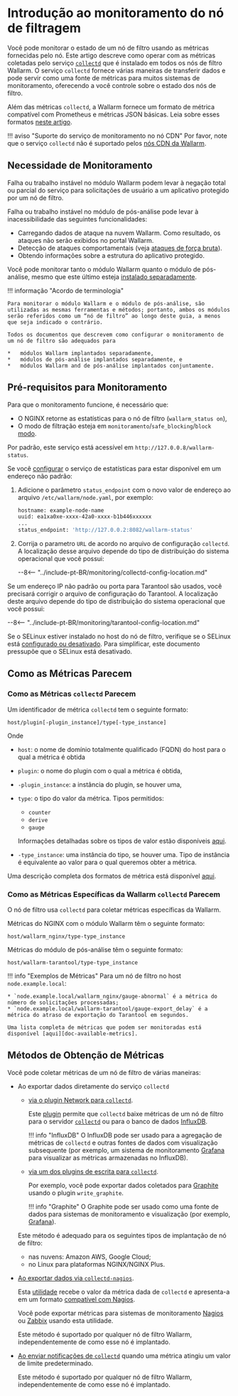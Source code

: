 [link-collectd]:            https://collectd.org/

[av-bruteforce]:            ../../attacks-vulns-list.md#brute-force-attack
[doc-postanalitycs]:        ../installation-postanalytics-en.md

[link-collectd-naming]:     https://collectd.org/wiki/index.php/Naming_schema
[link-data-source]:         https://collectd.org/wiki/index.php/Data_source
[link-collectd-networking]: https://collectd.org/wiki/index.php/Networking_introduction
[link-influxdb]:            https://www.influxdata.com/products/influxdb-overview/
[link-grafana]:             https://grafana.com/
[link-graphite]:            https://github.com/graphite-project/graphite-web
[link-network-plugin]:      https://collectd.org/wiki/index.php/Plugin:Network
[link-write-plugins]:       https://collectd.org/wiki/index.php/Table_of_Plugins
[link-collectd-nagios]:     https://collectd.org/wiki/index.php/Collectd-nagios
[link-nagios]:              https://www.nagios.org/
[link-zabbix]:              https://www.zabbix.com/
[link-nagios-format]:       https://nagios-plugins.org/doc/guidelines.html#AEN200
[link-selinux]:             https://www.redhat.com/en/topics/linux/what-is-selinux

[doc-available-metrics]:    available-metrics.md
[doc-network-plugin]:       fetching-metrics.md#exporting-metrics-via-the-collectd-network-plugin
[doc-write-plugins]:        fetching-metrics.md#exporting-metrics-via-the-collectd-write-plugins
[doc-collectd-nagios]:      fetching-metrics.md#exporting-metrics-using-the-collectd-nagios-utility
[doc-collectd-notices]:     fetching-metrics.md#sending-notifications-from-collectd

[doc-selinux]:  ../configure-selinux.md

# Introdução ao monitoramento do nó de filtragem

Você pode monitorar o estado de um nó de filtro usando as métricas fornecidas pelo nó. Este artigo descreve como operar com as métricas coletadas pelo serviço [`collectd`][link-collectd] que é instalado em todos os nós de filtro Wallarm. O serviço `collectd` fornece várias maneiras de transferir dados e pode servir como uma fonte de métricas para muitos sistemas de monitoramento, oferecendo a você controle sobre o estado dos nós de filtro.

Além das métricas `collectd`, a Wallarm fornece um formato de métrica compatível com Prometheus e métricas JSON básicas. Leia sobre esses formatos [neste artigo](../configure-statistics-service.md).

!!! aviso "Suporte do serviço de monitoramento no nó CDN"
    Por favor, note que o serviço `collectd` não é suportado pelos [nós CDN da Wallarm](../../installation/cdn-node.md).

## Necessidade de Monitoramento

Falha ou trabalho instável no módulo Wallarm podem levar à negação total ou parcial do serviço para solicitações de usuário a um aplicativo protegido por um nó de filtro.

Falha ou trabalho instável no módulo de pós-análise pode levar à inacessibilidade das seguintes funcionalidades:
* Carregando dados de ataque na nuvem Wallarm. Como resultado, os ataques não serão exibidos no portal Wallarm.
* Detecção de ataques comportamentais (veja [ataques de força bruta][av-bruteforce]).
* Obtendo informações sobre a estrutura do aplicativo protegido.

Você pode monitorar tanto o módulo Wallarm quanto o módulo de pós-análise, mesmo que este último esteja [instalado separadamente][doc-postanalitycs].

!!! informação "Acordo de terminologia"

    Para monitorar o módulo Wallarm e o módulo de pós-análise, são utilizadas as mesmas ferramentas e métodos; portanto, ambos os módulos serão referidos como um “nó de filtro” ao longo deste guia, a menos que seja indicado o contrário.

    Todos os documentos que descrevem como configurar o monitoramento de um nó de filtro são adequados para

    *   módulos Wallarm implantados separadamente,
    *   módulos de pós-análise implantados separadamente, e
    *   módulos Wallarm and de pós-análise implantados conjuntamente.


## Pré-requisitos para Monitoramento

Para que o monitoramento funcione, é necessário que:
* O NGINX retorne as estatísticas para o nó de filtro (`wallarm_status on`),
* O modo de filtração esteja em `monitoramento`/`safe_blocking`/`block` [modo](../configure-wallarm-mode.md#available-filtration-modes).

Por padrão, este serviço está acessível em `http://127.0.0.8/wallarm-status`.

Se você [configurar](../configure-statistics-service.md#changing-an-ip-address-of-the-statistics-service) o serviço de estatísticas para estar disponível em um endereço não padrão:

1. Adicione o parâmetro `status_endpoint` com o novo valor de endereço ao arquivo `/etc/wallarm/node.yaml`, por exemplo:

    ```bash
    hostname: example-node-name
    uuid: ea1xa0xe-xxxx-42a0-xxxx-b1b446xxxxxx
    ...
    status_endpoint: 'http://127.0.0.2:8082/wallarm-status'
    ```
1. Corrija o parametro `URL` de acordo no arquivo de configuração `collectd`. A localização desse arquivo depende do tipo de distribuição do sistema operacional que você possui:

    --8<-- "../include-pt-BR/monitoring/collectd-config-location.md"

Se um endereço IP não padrão ou porta para Tarantool são usados, você precisará corrigir o arquivo de configuração do Tarantool. A localização deste arquivo depende do tipo de distribuição do sistema operacional que você possui:

--8<-- "../include-pt-BR/monitoring/tarantool-config-location.md"

Se o SELinux estiver instalado no host do nó de filtro, verifique se o SELinux está [configurado ou desativado][doc-selinux]. Para simplificar, este documento pressupõe que o SELinux está desativado.

## Como as Métricas Parecem

### Como as Métricas `collectd` Parecem

Um identificador de métrica `collectd` tem o seguinte formato:

```
host/plugin[-plugin_instance]/type[-type_instance]
```

Onde
*   `host`: o nome de domínio totalmente qualificado (FQDN) do host para o qual a métrica é obtida
*   `plugin`: o nome do plugin com o qual a métrica é obtida,
*   `-plugin_instance`: a instância do plugin, se houver uma,
*   `type`: o tipo do valor da métrica. Tipos permitidos:
    *   `counter`
    *   `derive`
    *   `gauge` 
    
    Informações detalhadas sobre os tipos de valor estão disponíveis [aqui][link-data-source].

*   `-type_instance`: uma instância do tipo, se houver uma. Tipo de instância é equivalente ao valor para o qual queremos obter a métrica.

Uma descrição completa dos formatos de métrica está disponível [aqui][link-collectd-naming].

### Como as Métricas Específicas da Wallarm `collectd` Parecem

O nó de filtro usa `collectd` para coletar métricas específicas da Wallarm.

Métricas do NGINX com o módulo Wallarm têm o seguinte formato:

```
host/wallarm_nginx/type-type_instance
```

Métricas do módulo de pós-análise têm o seguinte formato:

```
host/wallarm-tarantool/type-type_instance
```


!!! info "Exemplos de Métricas"
    Para um nó de filtro no host `node.example.local`:

    * `node.example.local/wallarm_nginx/gauge-abnormal` é a métrica do número de solicitações processadas;
    * `node.example.local/wallarm-tarantool/gauge-export_delay` é a métrica do atraso de exportação do Tarantool em segundos.
    
    Uma lista completa de métricas que podem ser monitoradas está disponível [aqui][doc-available-metrics].


## Métodos de Obtenção de Métricas

Você pode coletar métricas de um nó de filtro de várias maneiras:
*   Ao exportar dados diretamente do serviço `collectd`
    *   [via o plugin Network para `collectd`][doc-network-plugin].
    
        Este [plugin][link-network-plugin] permite que `collectd` baixe métricas de um nó de filtro para o servidor [`collectd`][link-collectd-networking] ou para o banco de dados [InfluxDB][link-influxdb].
        
        
        !!! info "InfluxDB"
            O InfluxDB pode ser usado para a agregação de métricas de `collectd` e outras fontes de dados com visualização subsequente (por exemplo, um sistema de monitoramento [Grafana][link-grafana] para visualizar as métricas armazenadas no InfluxDB).
        
    *   [via um dos plugins de escrita para `collectd`][doc-write-plugins].
  
        Por exemplo, você pode exportar dados coletados para [Graphite][link-graphite] usando o plugin `write_graphite`.
  
        
        !!! info "Graphite"
            O Graphite pode ser usado como uma fonte de dados para sistemas de monitoramento e visualização (por exemplo, [Grafana][link-grafana]).
        
  
    Este método é adequado para os seguintes tipos de implantação de nó de filtro:

    *   nas nuvens: Amazon AWS, Google Cloud;
    *   no Linux para plataformas NGINX/NGINX Plus.

*   [Ao exportar dados via `collectd-nagios`][doc-collectd-nagios].
  
    Esta [utilidade][link-collectd-nagios] recebe o valor da métrica dada de `collectd` e apresenta-a em um formato [compatível com Nagios][link-nagios-format].
  
    Você pode exportar métricas para sistemas de monitoramento [Nagios][link-nagios] ou [Zabbix][link-zabbix] usando esta utilidade.
  
    Este método é suportado por qualquer nó de filtro Wallarm, independentemente de como esse nó é implantado.
  
*   [Ao enviar notificações de `collectd`][doc-collectd-notices] quando uma métrica atingiu um valor de limite predeterminado.

    Este método é suportado por qualquer nó de filtro Wallarm, independentemente de como esse nó é implantado.